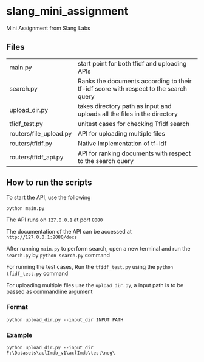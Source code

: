 # slang_mini_assignment
 Mini Assignment from Slang Labs

## Files

<table>
<tr>
<td> main.py </td>
<td> start point for both tfidf and uploading APIs </td>
</tr>

<tr>
<td> search.py </td>
<td> Ranks the documents according to their tf-idf score with respect to the search query </td>
</tr>

<tr>
<td> upload_dir.py </td>
<td> takes directory path as input and uploads all the files in the directory  </td>
</tr>

<tr>
<td> tfidf_test.py </td>
<td> unitest cases for checking Tfidf search </td>
</tr>


<tr>
<td> routers/file_upload.py </td>
<td> API for uploading multiple files </td>
</tr>

<tr>
<td> routers/tfidf.py </td>
<td> Native Implementation of tf-idf </td>
</tr>

<tr>
<td> routers/tfidf_api.py </td>
<td> API for ranking documents with respect to the search query</td>
</tr>
</table>

## How to run the scripts
 
To start the API, use the following 

```
python main.py
```

The API runs on `127.0.0.1` at port `8080`

The documentation of the API can be accessed at `http://127.0.0.1:8080/docs`

After running `main.py` to perform search, open a new terminal and run the `search.py` by `python search.py` command

For running the test cases, Run the `tfidf_test.py` using the `python tfidf_test.py` command

For uploading multiple files use the `upload_dir.py`, a input path is to be passed as commandline argument

### Format
```
python upload_dir.py --input_dir INPUT PATH
```
### Example
```
python upload_dir.py --input_dir F:\Datasets\aclImdb_v1\aclImdb\test\neg\
```
